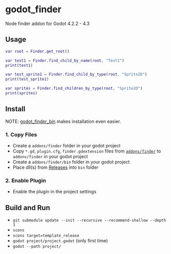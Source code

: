 # godot_finder

Node finder addon for Godot 4.2.2 - 4.3

## Usage

```gd
var root = Finder.get_root()

var test1 = Finder.find_child_by_name(root, "Test1")
print(test1)

var test_sprite1 = Finder.find_child_by_type(root, "Sprite2D")
print(test_sprite1)

var sprites = Finder.find_children_by_type(root, "Sprite2D")
print(sprites)
```

## Install

NOTE: [godot_finder_bin](https://github.com/funatsufumiya/godot_finder_bin) makes installation even easier.

### 1. Copy Files

- Create a `addons/finder` folder in your godot project
- Copy `*.gd`, `plugin.cfg`, `finder.gdextension` files from [`addons/finder`](project/addons/finder) to `addons/finder` in your godot project
- Create a `addons/finder/bin` folder in your godot project
- Place dll(s) from [Releases](https://github.com/funatsufumiya/godot_finder/releases) into `bin` folder


### 2. Enable Plugin

- Enable the plugin in the project settings

## Build and Run

- `git submodule update --init --recursive --recommend-shallow --depth 1`
- `scons`
- `scons target=template_release`
- `godot project/project.godot` (only first time)
- `godot --path project/`
